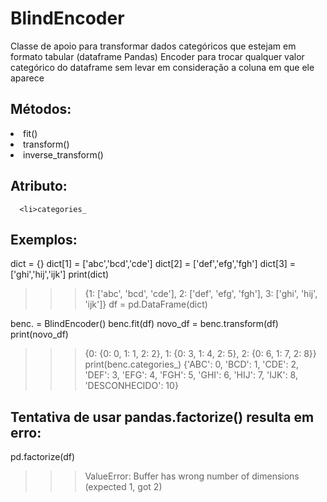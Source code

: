 # BlindEncoder
Classe de apoio para transformar dados categóricos que estejam em formato tabular (dataframe Pandas)            Encoder para trocar qualquer valor categórico do dataframe sem levar em consideração a coluna em que ele aparece


## Métodos: 
   <li>fit()
   <li>transform()
   <li>inverse_transform()

## Atributo: 
      <li>categories_ 

## Exemplos:
dict = {}
dict[1] = ['abc','bcd','cde']
dict[2] = ['def','efg','fgh']
dict[3] = ['ghi','hij','ijk'] 
print(dict)
>>> {1: ['abc', 'bcd', 'cde'], 2: ['def', 'efg', 'fgh'], 3: ['ghi', 'hij', 'ijk']}
df = pd.DataFrame(dict)

benc. = BlindEncoder()
benc.fit(df)
novo_df = benc.transform(df)
print(novo_df)
>>> {0: {0: 0, 1: 1, 2: 2}, 1: {0: 3, 1: 4, 2: 5}, 2: {0: 6, 1: 7, 2: 8}}
print(benc.categories_)
>>> {'ABC': 0, 'BCD': 1, 'CDE': 2, 'DEF': 3, 'EFG': 4, 'FGH': 5, 'GHI': 6, 'HIJ': 7, 'IJK': 8, 'DESCONHECIDO': 10}

## Tentativa de usar pandas.factorize() resulta em erro:
pd.factorize(df)
>>> ValueError: Buffer has wrong number of dimensions (expected 1, got 2)
